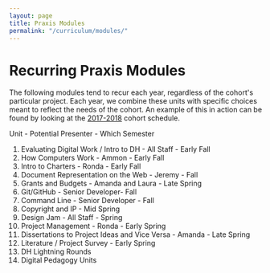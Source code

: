 ```yaml
---
layout: page
title: Praxis Modules
permalink: "/curriculum/modules/"
---
```


# Recurring Praxis Modules

The following modules tend to recur each year, regardless of the cohort's particular project. Each year, we combine these units with specific choices meant to reflect the needs of the cohort. An example of this in action can be found by looking at the [2017-2018](/curriculum/2017-2018/) cohort schedule.

Unit - Potential Presenter - Which Semester

1. Evaluating Digital Work / Intro to DH - All Staff - Early Fall
2. How Computers Work - Ammon - Early Fall
3. Intro to Charters - Ronda - Early Fall
4. Document Representation on the Web - Jeremy - Fall
5. Grants and Budgets - Amanda and Laura - Late Spring
6. Git/GitHub - Senior Developer- Fall
7. Command Line - Senior Developer - Fall
8. Copyright and IP - Mid Spring
9. Design Jam - All Staff - Spring
10. Project Management - Ronda - Early Spring
11. Dissertations to Project Ideas and Vice Versa - Amanda - Late Spring
12. Literature / Project Survey - Early Spring
13. DH Lightning Rounds
14. Digital Pedagogy Units
